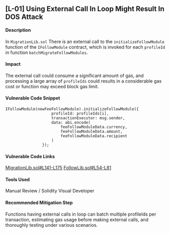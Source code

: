 ## [L-01] Using External Call In Loop Might Result In DOS Attack 
#### Description
In ```MigrationLib.sol``` There is an external call to the ```initializeFollowModule``` function of the ```IFollowModule``` contract, which is invoked for each ```profileId``` in function ```batchMigrateFollowModules```.
#### Impact 
The external call could consume a significant amount of gas, and processing a large array of ```profileIds``` could  results in a considerable gas cost or function may exceed block gas limit.
#### Vulnerable Code Snippet 
``` solidity
IFollowModule(newFeeFollowModule).initializeFollowModule({
                    profileId: profileIds[i],
                    transactionExecutor: msg.sender,
                    data: abi.encode(
                        feeFollowModuleData.currency,
                        feeFollowModuleData.amount,
                        feeFollowModuleData.recipient
                    )
                });
```
#### Vulnerable Code Links
[MigrationLib.sol#L141-L175](https://github.com/code-423n4/2023-07-lens/blob/cdef6ebc6266c44c7068bc1c4c04e12bf0d67ead/contracts/libraries/MigrationLib.sol#L141-L175)
[FollowLib.sol#L54-L81](https://github.com/code-423n4/2023-07-lens/blob/cdef6ebc6266c44c7068bc1c4c04e12bf0d67ead/contracts/libraries/FollowLib.sol#L54-L81)
#### Tools Used 
Manual Review / Solidity Visual Developer 
#### Recommended Mitigation Step 
Functions having external calls in loop can batch multiple profileIds per transaction, estimating gas usage before making external calls, and thoroughly testing under various scenarios.
